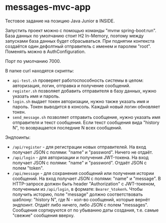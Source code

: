 # messages-mvc-app
Тестовое задание на позицию Java Junior в INSIDE.

Запустить проект можно с помощью команды "mvnw spring-boot:run".
База данных по умолчанию стоит H2 In-Memory, поэтому между запусками база данных будет сбрасываться.
При поднятии контекста создаётся один дефолтный отправитель с именем и паролем "root". 
Поменять можно в AuthConfiguration.

Порт по умолчанию 7000.

В папке curl находятся скрипты:
- `api-test.sh` проверяет работоспособность системы в целом: авторизация, логин, отправка и получение сообщений.
- `register.sh` позволяет добавить отправителя в базу данных, нужно указать имя и пароль.
- `login.sh` выдает токен авторизации, нужно также указать имя и пароль. Токен выводится в консоль. Каждый новый логин обновляет токен.
- `send_message.sh` позволяет отправить сообщение, нужно указать имя отправителя и текст сообщения. Если текст сообщения вида "history N", то возвращается последние N всех сообщений.

Эндпоинты:
- `/api/register` - для регистрации новых отправителей. На вход получает JSON с полями: "name" и "password". Ничего не отдаёт.
- `/api/login` - для авторизации и получения JWT-токена. На вход получает JSON с полями: "name" и "password". Отдаёт JSON с полем "token".
- `/api/message` - для сохранения сообщений или получения истории сообщений. На вход получает JSON с полями: "name" и "message". В HTTP-запросе должен быть header "Authorization" с JWT-токеном, полученным из `/api/login`, в формате: `Bearer_%token%`. Чтобы получить историю, поле "message" должно соответствовать шаблону: "history N", где N - кол-во сообщений, которые вернёт эндпоинт. Отдаёт либо ничего, либо JSON с полем "messages". Сообщения сортируются от по убыванию даты создания, т.е. самые "свежие" сообщения вверху.
